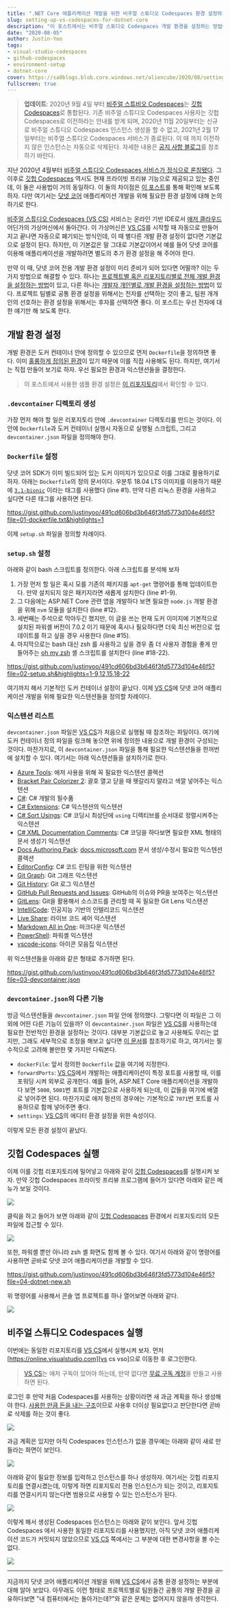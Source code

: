 ```yaml
---
title: ".NET Core 애플리케이션 개발을 위한 비주얼 스튜디오 Codespaces 환경 설정하기"
slug: setting-up-vs-codespaces-for-dotnet-core
description: "이 포스트에서는 비주얼 스튜디오 Codespaces 개발 환경을 설정하는 방법에 대해 알아봅니다."
date: "2020-08-05"
author: Justin-Yoo
tags:
- visual-studio-codespaces
- github-codespaces
- environment-setup
- dotnet-core
cover: https://sa0blogs.blob.core.windows.net/aliencube/2020/08/setting-up-vs-codespaces-for-dotnet-core-00.png
fullscreen: true
---
```


> **업데이트**: 2020년 9월 4일 부터 [비주얼 스튜비오 Codespaces][vs cs]는 [깃헙 Codespaces][gh cs]로 통합된다. 기존 비주얼 스튜디오 Codespaces 사용자는 깃헙 Codespaces로 이전하라는 안내를 받게 되며, 2020년 11월 20일부터는 신규로 비주얼 스튜디오 Codespaces 인스턴스 생성을 할 수 없고, 2021년 2월 17일부터는 비주얼 스튜디오 Codespaces 서비스가 종료된다. 이 때 까지 이전하지 않은 인스턴스는 자동으로 삭제된다. 자세한 내용은 [공지 사항 블로그][vs cs consolidated]를 참조하기 바란다.

지난 2020년 4월부터 [비주얼 스튜디오 Codespaces 서비스가 정식으로 론칭됐다][vs cs]. 그 이후로 [깃헙 Codespaces][gh cs] 역시도 현재 프라이빗 프리뷰 기능으로 제공되고 있는 중인데, 이 둘은 사용법이 거의 동일하다. 이 둘의 차이점은 [이 포스트][devto post]를 통해 확인해 보도록 하자. 다만 여기서는 [닷넷 코어][dotnet core] 애플리케이션 개발을 위해 필요한 환경 설정에 대해 논의하기로 한다.

[비주얼 스튜디오 Codespaces (VS CS)][vs cs] 서비스는 온라인 기반 IDE로서 [애저 클라우드][az] 어딘가의 가상머신에서 돌아간다. 이 가상머신은 [VS CS][vs cs]를 시작할 때 자동으로 만들어지고 끝나면 자동으로 폐기되는 방식인데, 이 때 별다른 개발 환경 설정이 없다면 기본값으로 설정이 된다. 하지만, 이 기본값은 말 그대로 기본값이어서 예를 들어 닷넷 코어를 이용해 애플리케이션을 개발하려면 별도의 추가 환경 설정을 해 주어야 한다.

만약 이 때, 닷넷 코어 전용 개발 환경 설정이 미리 준비가 되어 있다면 어떨까? 이는 두 가지 방법으로 해결할 수 있다. 하나는 [프로젝트별 혹은 리포지토리별로 전체 개발 환경을 설정하는 방법][vs cs config]이 있고, 다른 하나는 [개발자 개인별로 개발 환경을 설정하는 방법][vs cs personal]이 있다. 프로젝트 팀별로 공통 환경 설정을 위해서는 전자를 선택하는 것이 좋고, 팀원 개개인의 선호하는 환경 설정을 위해서는 후자를 선택하면 좋다. 이 포스트는 우선 전자에 대한 얘기만 해 보도록 한다.


## 개발 환경 설정 ##

개발 환경은 도커 컨테이너 안에 정의할 수 있으므로 먼저 `Dockerfile`을 정의하면 좋다. 이미 [훌륭하게 정의된 환경][gh vs cs config]이 있기 때문에 이를 직접 사용해도 된다. 하지만, 여기서는 직접 만들어 보기로 하자. 우선 필요한 환경과 익스텐션들을 결정한다.

> 이 포스트에서 사용한 샘플 환경 설정은 [이 리포지토리][gh sample]에서 확인할 수 있다.


### `.devcontainer` 디렉토리 생성 ###

가장 먼저 해야 할 일은 리포지토리 안에 `.devcontainer` 디렉토리를 만드는 것이다. 이 안에 `Dockerfile`과 도커 컨테이너 실행시 자동으로 실행될 스크립트, 그리고 `devcontainer.json` 파일을 정의해야 한다.


### `Dockerfile` 설정 ###

닷넷 코어 SDK가 이미 빌드되어 있는 도커 이미지가 있으므로 이를 그대로 활용하기로 하자. 아래는 `Dockerfile`의 정의 문서이다. 우분투 18.04 LTS 이미지를 이용하기 때문에 [`3.1-bionic`][docker hub dotnet core] 이라는 태그를 사용했다 (line #1). 만약 다른 리눅스 환경을 사용하고 싶다면 다른 태그를 사용하면 된다.

https://gist.github.com/justinyoo/491cd606bd3b646f3fd5773d104e46f5?file=01-dockerfile.txt&highlights=1

이제 `setup.sh` 파일을 정의할 차례이다.


### `setup.sh` 설정 ###

아래와 같이 bash 스크립트를 정의한다. 아래 스크립트를 분석해 보자

1. 가장 먼저 할 일은 혹시 모를 기존의 패키지를 `apt-get` 명령어를 통해 업데이트한다. 만약 설치되지 않은 패키지라면 새롭게 설치한다 (line #1-9).
2. 그 다음에는 ASP.NET Core 관련 앱을 개발하다 보면 필요한 `node.js` 개발 환경을 위해 `nvm` 모듈을 설치한다 (line #12).
3. 세번째는 주석으로 막아두긴 했지만, 이 글을 쓰는 현재 도커 이미지에 기본적으로 설치된 파워셸 버전이 7.0.2 이기 때문에 혹시나 필요하다면 더욱 최신 버전으로 업데이트를 하고 싶을 경우 사용한다 (line #15).
4. 마지막으로는 bash 대신 zsh 를 사용하고 싶을 경우 좀 더 사용자 경험을 좋게 만들어주는 [oh my zsh][gh ohmyzsh] 셸 스크립트를 설치한다 (line #18-22).

https://gist.github.com/justinyoo/491cd606bd3b646f3fd5773d104e46f5?file=02-setup.sh&highlights=1-9,12,15,18-22

여기까지 해서 기본적인 도커 컨테이너 설정이 끝났다. 이제 [VS CS][vs cs]에 닷넷 코어 애플리케이션 개발을 위해 필요한 익스텐션들을 정의할 차례이다.


### 익스텐션 리스트 ###

`devcontainer.json` 파일은 [VS CS][vs cs]가 처음으로 실행될 때 참조하는 파일이다. 여기에 도커 컨테이너 정의 파일을 링크해 놓으면 위에 정의한 내용으로 개발 환경이 구성되는 것이다. 마찬가지로, 이 `devcontainer.json` 파일을 통해 필요한 익스텐션들을 한꺼번에 설치할 수 있다. 여기서는 아래 익스텐션들을 설치하기로 한다.

* [Azure Tools](https://marketplace.visualstudio.com/items?itemName=ms-vscode.vscode-node-azure-pack&WT.mc_id=aliencubeorg-blog-juyoo): 애저 사용을 위해 꼭 필요한 익스텐션 콜렉션
* [Bracket Pair Colorizer 2](https://marketplace.visualstudio.com/items?itemName=CoenraadS.bracket-pair-colorizer-2&WT.mc_id=aliencubeorg-blog-juyoo): 괄호 열고 닫을 때 헷갈리지 말라고 색깔 넣어주는 익스텐션
* [C#](https://marketplace.visualstudio.com/items?itemName=ms-dotnettools.csharp&WT.mc_id=aliencubeorg-blog-juyoo): C# 개발의 필수품
* [C# Extensions](https://marketplace.visualstudio.com/items?itemName=kreativ-software.csharpextensions&WT.mc_id=aliencubeorg-blog-juyoo): C# 익스텐션의 익스텐션
* [C# Sort Usings](https://marketplace.visualstudio.com/items?itemName=jongrant.csharpsortusings&WT.mc_id=aliencubeorg-blog-juyoo): C# 코딩시 최상단에 `using` 디렉티브를 순서대로 정렬시켜주는 익스텐션
* [C# XML Documentation Comments](https://marketplace.visualstudio.com/items?itemName=k--kato.docomment&WT.mc_id=aliencubeorg-blog-juyoo): C# 코딩을 하다보면 필요한 XML 형태의 문서 생성기 익스텐션
* [Docs Authoring Pack](https://marketplace.visualstudio.com/items?itemName=docsmsft.docs-authoring-pack&WT.mc_id=aliencubeorg-blog-juyoo): [docs.microsoft.com](https://docs.microsoft.com?WT.mc_id=aliencubeorg-blog-juyoo) 문서 생성/수정시 필요한 익스텐션 콜렉션
* [EditorConfig](https://marketplace.visualstudio.com/items?itemName=EditorConfig.EditorConfig&WT.mc_id=aliencubeorg-blog-juyoo): C# 코드 린팅을 위한 익스텐션
* [Git Graph](https://marketplace.visualstudio.com/items?itemName=mhutchie.git-graph&WT.mc_id=aliencubeorg-blog-juyoo): Git 그래프 익스텐션
* [Git History](https://marketplace.visualstudio.com/items?itemName=donjayamanne.githistory&WT.mc_id=aliencubeorg-blog-juyoo): Git 로그 익스텐션
* [GitHub Pull Requests and Issues](https://marketplace.visualstudio.com/items?itemName=github.vscode-pull-request-github&WT.mc_id=aliencubeorg-blog-juyoo): GitHub의 이슈와 PR을 보여주는 익스텐션
* [GitLens](https://marketplace.visualstudio.com/items?itemName=eamodio.gitlens&WT.mc_id=aliencubeorg-blog-juyoo): Git을 활용해서 소스코드를 관리할 때 꼭 필요한 Git Lens 익스텐션
* [IntelliCode](https://marketplace.visualstudio.com/items?itemName=visualstudioexptteam.vscodeintellicode&WT.mc_id=aliencubeorg-blog-juyoo): 인공지능 기반의 인텔리코드 익스텐션
* [Live Share](https://marketplace.visualstudio.com/items?itemName=ms-vsliveshare.vsliveshare&WT.mc_id=aliencubeorg-blog-juyoo): 라이브 코드 셰어 익스텐션
* [Markdown All in One](https://marketplace.visualstudio.com/items?itemName=yzhang.markdown-all-in-one&WT.mc_id=aliencubeorg-blog-juyoo): 마크다운 익스텐션
* [PowerShell](https://marketplace.visualstudio.com/items?itemName=ms-vscode.PowerShell&WT.mc_id=aliencubeorg-blog-juyoo): 파워셸 익스텐션
* [vscode-icons](https://marketplace.visualstudio.com/items?itemName=vscode-icons-team.vscode-icons&WT.mc_id=aliencubeorg-blog-juyoo): 아이콘 모음집 익스텐션

위 익스텐션들을 아래와 같은 형태로 추가하면 된다.

https://gist.github.com/justinyoo/491cd606bd3b646f3fd5773d104e46f5?file=03-devcontainer.json


### `devcontainer.json`의 다른 기능 ###

방금 익스텐션들을 `devcontainer.json` 파일 안에 정의했다. 그렇다면 이 파일은 그 이외에 어떤 다른 기능이 있을까? 이 `devcontainer.json` 파일은 [VS CS][vs cs]를 사용하는데 필요한 전반적인 환경을 설정하는 것이다. 대부분 기본값으로 놓고 사용해도 무리는 없지만, 그래도 세부적으로 조정을 해보고 싶다면 [이 문서][vs cs config]를 참조하기로 하고, 여기서는 필수적으로 고려해 볼만한 몇 가지만 다뤄본다.

* `dockerFile`: 앞서 정의한 `Dockerfile` 값을 여기에 지정한다.
* `forwardPorts`: [VS CS]에서 개발하는 애플리케이션이 특정 포트를 사용할 때, 이를 포워딩 시켜 외부로 공개한다. 예를 들어, ASP.NET Core 애플리케이션을 개발하다 보면 `5000`, `5001`번 포트를 기본값으로 사용하게 되는데, 이 값들을 여기에 배열로 넣어주면 된다. 마찬가지로 애저 펑션의 경우에는 기본적으로 `7071`번 포트를 사용하므로 함께 넣어주면 좋다.
* `settings`: [VS CS][vs cs]의 에디터 환경 설정을 위한 속성이다.


이렇게 모든 환경 설정이 끝났다.

## 깃헙 Codespaces 실행 ##

이제 이를 깃헙 리포지토리에 밀어넣고 아래와 같이 [깃헙 Codespaces][gh cs]를 실행시켜 보자. 만약 깃헙 Codespaces 프라이빗 프리뷰 프로그램에 들어가 있다면 아래와 같은 메뉴가 보일 것이다.

![][image-01]

클릭을 하고 들어가 보면 아래와 같이 [깃헙 Codespaces][gh cs] 환경에서 리포지토리의 모든 파일에 접근할 수 있다.

![][image-02]

또한, 파워셸 뿐만 아니라 zsh 셸 화면도 함께 볼 수 있다. 여기서 아래와 같이 명령어를 사용하면 곧바로 닷넷 코어 애플리케이션을 개발할 수 있다.

https://gist.github.com/justinyoo/491cd606bd3b646f3fd5773d104e46f5?file=04-dotnet-new.sh

위 명령어를 사용해서 콘솔 앱 프로젝트를 하나 열어보면 아래와 같다.

![][image-03]


## 비주얼 스튜디오 Codespaces 실행 ##

이번에는 동일한 리포지토리를 [VS CS][vs cs]에서 실행시켜 보자. 먼저 [https://online.visualstudio.com][vs cs vso]으로 이동한 후 로그인한다.

> [VS CS][vs cs]는 애저 구독이 있어야 하는데, 만약 없다면 [무료 구독 계정][az free]을 만들고 사용하면 된다.

로그인 후 만약 처음 Codespaces를 사용하는 상황이라면 새 과금 계획을 하나 생성해야 한다. [사용한 만큼 돈을 내는 구조][az vso pricing]이므로 사용후 더이상 필요없다고 판단한다면 곧바로 삭제를 하는 것이 좋다.

![][image-04]

과금 계획은 있지만 아직 Codespaces 인스턴스가 없을 경우에는 아래와 같이 새로 만들라는 화면이 보인다.

![][image-05]

아래와 같이 필요한 정보를 입력하고 인스턴스를 하나 생성하자. 여기서는 깃헙 리포지토리를 연결시켰는데, 이렇게 하면 리포지토리 전용 인스턴스가 되는 것이고, 리포지토리를 연결시키지 않는다면 범용으로 사용할 수 있는 인스턴스가 된다.

![][image-06]

이렇게 해서 생성된 Codespaces 인스턴스는 아래와 같이 보인다. 앞서 깃헙 Codespaces 에서 사용한 동일한 리포지토리를 사용했지만, 아직 닷넷 코어 애플리케이션 코드가 커밋되지 않았으므로 [VS CS][vs cs] 쪽에서는 그 부분에 대한 변경사항을 볼 수는 없다.

![][image-07]

---

지금까지 닷넷 코어 애플리케이션 개발을 위해 [VS CS][vs cs]에서 공통 환경 설정하는 부분에 대해 알아 보았다. 아무래도 이런 형태로 프로젝트별로 팀원들간 공통의 개발 환경을 공유하다보면 "내 컴퓨터에서는 돌아가는데?"와 같은 문제는 없어지지 않을까 생각한다.


[image-01]: https://sa0blogs.blob.core.windows.net/aliencube/2020/08/setting-up-vs-codespaces-for-dotnet-core-01.png
[image-02]: https://sa0blogs.blob.core.windows.net/aliencube/2020/08/setting-up-vs-codespaces-for-dotnet-core-02.png
[image-03]: https://sa0blogs.blob.core.windows.net/aliencube/2020/08/setting-up-vs-codespaces-for-dotnet-core-03.png
[image-04]: https://sa0blogs.blob.core.windows.net/aliencube/2020/08/setting-up-vs-codespaces-for-dotnet-core-04.png
[image-05]: https://sa0blogs.blob.core.windows.net/aliencube/2020/08/setting-up-vs-codespaces-for-dotnet-core-05.png
[image-06]: https://sa0blogs.blob.core.windows.net/aliencube/2020/08/setting-up-vs-codespaces-for-dotnet-core-06.png
[image-07]: https://sa0blogs.blob.core.windows.net/aliencube/2020/08/setting-up-vs-codespaces-for-dotnet-core-07.png

[devto post]: https://dev.to/n3wt0n/visual-studio-github-codespaces-questions-answered-5ge7

[vs cs]: https://visualstudio.microsoft.com/ko/services/visual-studio-codespaces/?WT.mc_id=aliencubeorg-blog-juyoo
[vs cs blog]: https://devblogs.microsoft.com/visualstudio/introducing-visual-studio-codespaces/?WT.mc_id=aliencubeorg-blog-juyoo
[vs cs config]: https://docs.microsoft.com/ko-kr/visualstudio/codespaces/reference/configuring?WT.mc_id=aliencubeorg-blog-juyoo
[vs cs personal]: https://docs.microsoft.com/ko-kr/visualstudio/codespaces/reference/personalizing?WT.mc_id=aliencubeorg-blog-juyoo
[vs cs vso]: https://online.visualstudio.com/?WT.mc_id=aliencubeorg-blog-juyoo
[vs cs consolidated]: https://devblogs.microsoft.com/visualstudio/visual-studio-codespaces-is-consolidating-into-github-codespaces/?WT.mc_id=aliencubeorg-blog-juyoo

[gh cs]: https://github.com/features/codespaces/
[gh ohmyzsh]: https://github.com/ohmyzsh/ohmyzsh
[gh sample]: https://github.com/devkimchi/codespaces-dotnetcore
[gh vs cs config]: https://github.com/microsoft/vscode-dev-containers/tree/master/containers/dotnetcore

[dotnet core]: https://docs.microsoft.com/ko-kr/dotnet/?WT.mc_id=aliencubeorg-blog-juyoo

[az]: https://azure.microsoft.com/ko-kr/?WT.mc_id=aliencubeorg-blog-juyoo
[az free]: https://azure.microsoft.com/ko-kr/free/?WT.mc_id=aliencubeorg-blog-juyoo
[az vso pricing]: https://azure.microsoft.com/ko-kr/pricing/details/visual-studio-online/?WT.mc_id=aliencubeorg-blog-juyoo

[docker hub dotnet core]: https://hub.docker.com/_/microsoft-dotnet-core-sdk/
